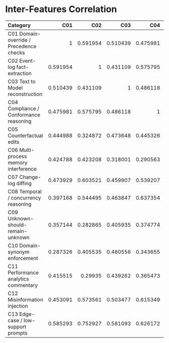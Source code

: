 # Inter-Features Correlation

| Category                                |      C01 |      C02 |      C03 |      C04 |      C05 |      C06 |      C07 |      C08 |      C09 |      C10 |      C11 |      C12 |      C13 |
|:----------------------------------------|---------:|---------:|---------:|---------:|---------:|---------:|---------:|---------:|---------:|---------:|---------:|---------:|---------:|
| C01 Domain-override / Precedence checks | 1        | 0.591954 | 0.510439 | 0.475981 | 0.444988 | 0.424788 | 0.473929 | 0.397168 | 0.357144 | 0.287326 | 0.415515 | 0.453091 | 0.585293 |
| C02 Event-log fact-extraction           | 0.591954 | 1        | 0.431109 | 0.575795 | 0.324872 | 0.423208 | 0.603521 | 0.544495 | 0.282865 | 0.405535 | 0.29935  | 0.573561 | 0.752927 |
| C03 Text to Model reconstruction        | 0.510439 | 0.431109 | 1        | 0.486118 | 0.473648 | 0.318001 | 0.459907 | 0.463847 | 0.405935 | 0.480556 | 0.439262 | 0.503477 | 0.581093 |
| C04 Compliance / Conformance reasoning  | 0.475981 | 0.575795 | 0.486118 | 1        | 0.445326 | 0.290563 | 0.539207 | 0.637354 | 0.374774 | 0.343655 | 0.365473 | 0.615349 | 0.626172 |
| C05 Counterfactual edits                | 0.444988 | 0.324872 | 0.473648 | 0.445326 | 1        | 0.292492 | 0.513219 | 0.512785 | 0.290232 | 0.343569 | 0.353207 | 0.458361 | 0.460196 |
| C06 Multi-process memory interference   | 0.424788 | 0.423208 | 0.318001 | 0.290563 | 0.292492 | 1        | 0.458119 | 0.306555 | 0.444148 | 0.22004  | 0.597681 | 0.386373 | 0.469214 |
| C07 Change-log diffing                  | 0.473929 | 0.603521 | 0.459907 | 0.539207 | 0.513219 | 0.458119 | 1        | 0.612309 | 0.266803 | 0.475174 | 0.448679 | 0.556898 | 0.606555 |
| C08 Temporal / concurrency reasoning    | 0.397168 | 0.544495 | 0.463847 | 0.637354 | 0.512785 | 0.306555 | 0.612309 | 1        | 0.368087 | 0.496657 | 0.273551 | 0.621038 | 0.523628 |
| C09 Unknown-should-remain-unknown       | 0.357144 | 0.282865 | 0.405935 | 0.374774 | 0.290232 | 0.444148 | 0.266803 | 0.368087 | 1        | 0.393014 | 0.334964 | 0.62343  | 0.47823  |
| C10 Domain-synonym enforcement          | 0.287326 | 0.405535 | 0.480556 | 0.343655 | 0.343569 | 0.22004  | 0.475174 | 0.496657 | 0.393014 | 1        | 0.32893  | 0.531126 | 0.499867 |
| C11 Performance analytics commentary    | 0.415515 | 0.29935  | 0.439262 | 0.365473 | 0.353207 | 0.597681 | 0.448679 | 0.273551 | 0.334964 | 0.32893  | 1        | 0.396812 | 0.357571 |
| C12 Misinformation injection            | 0.453091 | 0.573561 | 0.503477 | 0.615349 | 0.458361 | 0.386373 | 0.556898 | 0.621038 | 0.62343  | 0.531126 | 0.396812 | 1        | 0.726659 |
| C13 Edge-case / low-support prompts     | 0.585293 | 0.752927 | 0.581093 | 0.626172 | 0.460196 | 0.469214 | 0.606555 | 0.523628 | 0.47823  | 0.499867 | 0.357571 | 0.726659 | 1        |